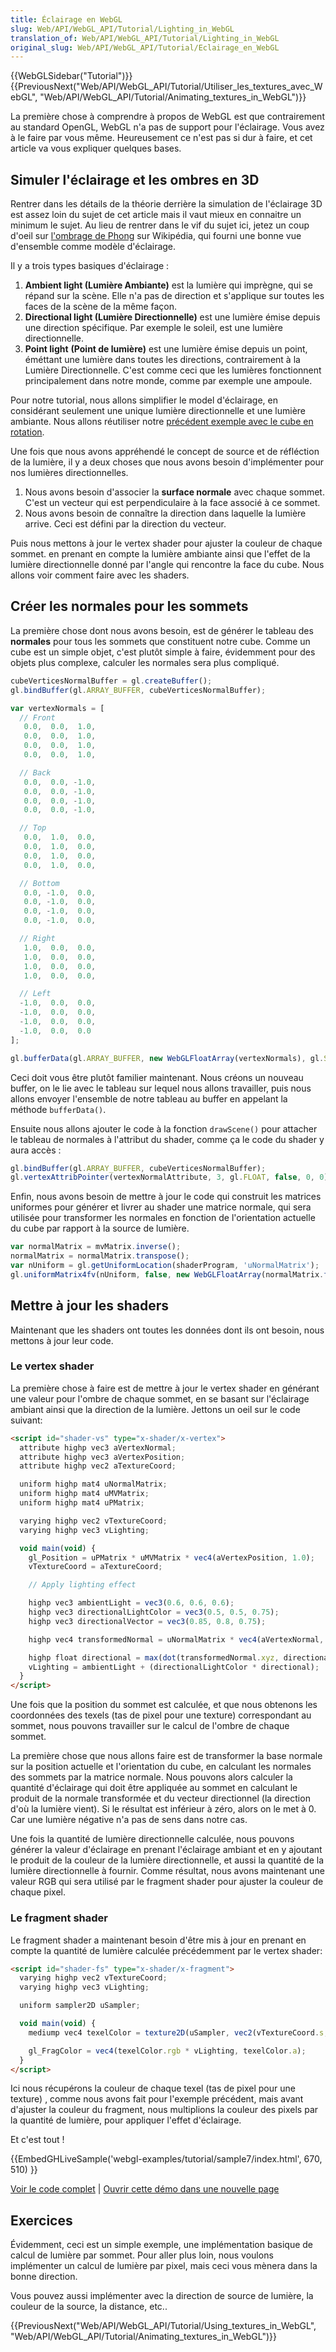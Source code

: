 ```yaml
---
title: Éclairage en WebGL
slug: Web/API/WebGL_API/Tutorial/Lighting_in_WebGL
translation_of: Web/API/WebGL_API/Tutorial/Lighting_in_WebGL
original_slug: Web/API/WebGL_API/Tutorial/Eclairage_en_WebGL
---
```

{{WebGLSidebar("Tutorial")}} {{PreviousNext("Web/API/WebGL_API/Tutorial/Utiliser_les_textures_avec_WebGL", "Web/API/WebGL_API/Tutorial/Animating_textures_in_WebGL")}}

La première chose à comprendre à propos de WebGL est que contrairement au standard OpenGL, WebGL n'a pas de support pour l'éclairage. Vous avez à le faire par vous même. Heureusement ce n'est pas si dur à faire, et cet article va vous expliquer quelques bases.

## Simuler l'éclairage et les ombres en 3D

Rentrer dans les détails de la théorie derrière la simulation de l'éclairage 3D est assez loin du sujet de cet article mais il vaut mieux en connaitre un minimum le sujet. Au lieu de rentrer dans le vif du sujet ici, jetez un coup d'oeil sur [l'ombrage de Phong](https://fr.wikipedia.org/wiki/Ombrage_de_Phong) sur Wikipédia, qui fourni une bonne vue d'ensemble comme modèle d'éclairage.

Il y a trois types basiques d'éclairage :

1. **Ambient light (Lumière Ambiante)** est la lumière qui imprègne, qui se répand sur la scène. Elle n'a pas de direction et s'applique sur toutes les faces de la scène de la même façon.
2. **Directional light (Lumière Directionnelle)** est une lumière émise depuis une direction spécifique. Par exemple le soleil, est une lumière directionnelle.
3. **Point light** **(Point de lumière)** est une lumière émise depuis un point, éméttant une lumière dans toutes les directions, contrairement à la Lumière Directionnelle. C'est comme ceci que les lumières fonctionnent principalement dans notre monde, comme par exemple une ampoule.

Pour notre tutorial, nous allons simplifier le model d'éclairage, en considérant seulement une unique lumière directionnelle et une lumière ambiante. Nous allons réutiliser notre [précédent exemple avec le cube en rotation](/en-US/docs/Web/API/WebGL_API/Tutorial/Using_textures_in_WebGL).

Une fois que nous avons appréhendé le concept de source et de réfléction de la lumière, il y a deux choses que nous avons besoin d'implémenter pour nos lumières directionnelles.

1. Nous avons besoin d'associer la **surface normale** avec chaque sommet. C'est un vecteur qui est perpendiculaire à la face associé à ce sommet.
2. Nous avons besoin de connaître la direction dans laquelle la lumière arrive. Ceci est défini par la direction du vecteur.

Puis nous mettons à jour le vertex shader pour ajuster la couleur de chaque sommet. en prenant en compte la lumière ambiante ainsi que l'effet de la lumière directionnelle donné par l'angle qui rencontre la face du cube. Nous allons voir comment faire avec les shaders.

## Créer les normales pour les sommets

La première chose dont nous avons besoin, est de générer le tableau des **normales** pour tous les sommets que constituent notre cube. Comme un cube est un simple objet, c'est plutôt simple à faire, évidemment pour des objets plus complexe, calculer les normales sera plus compliqué.

```js
cubeVerticesNormalBuffer = gl.createBuffer();
gl.bindBuffer(gl.ARRAY_BUFFER, cubeVerticesNormalBuffer);

var vertexNormals = [
  // Front
   0.0,  0.0,  1.0,
   0.0,  0.0,  1.0,
   0.0,  0.0,  1.0,
   0.0,  0.0,  1.0,

  // Back
   0.0,  0.0, -1.0,
   0.0,  0.0, -1.0,
   0.0,  0.0, -1.0,
   0.0,  0.0, -1.0,

  // Top
   0.0,  1.0,  0.0,
   0.0,  1.0,  0.0,
   0.0,  1.0,  0.0,
   0.0,  1.0,  0.0,

  // Bottom
   0.0, -1.0,  0.0,
   0.0, -1.0,  0.0,
   0.0, -1.0,  0.0,
   0.0, -1.0,  0.0,

  // Right
   1.0,  0.0,  0.0,
   1.0,  0.0,  0.0,
   1.0,  0.0,  0.0,
   1.0,  0.0,  0.0,

  // Left
  -1.0,  0.0,  0.0,
  -1.0,  0.0,  0.0,
  -1.0,  0.0,  0.0,
  -1.0,  0.0,  0.0
];

gl.bufferData(gl.ARRAY_BUFFER, new WebGLFloatArray(vertexNormals), gl.STATIC_DRAW);
```

Ceci doit vous être plutôt familier maintenant. Nous créons un nouveau buffer, on le lie avec le tableau sur lequel nous allons travailler, puis nous allons envoyer l'ensemble de notre tableau au buffer en appelant la méthode `bufferData()`.

Ensuite nous allons ajouter le code à la fonction `drawScene()` pour attacher le tableau de normales à l'attribut du shader, comme ça le code du shader y aura accès&nbsp;:

```js
gl.bindBuffer(gl.ARRAY_BUFFER, cubeVerticesNormalBuffer);
gl.vertexAttribPointer(vertexNormalAttribute, 3, gl.FLOAT, false, 0, 0);
```

Enfin, nous avons besoin de mettre à jour le code qui construit les matrices uniformes pour générer et livrer au shader une matrice normale, qui sera utilisée pour transformer les normales en fonction de l'orientation actuelle du cube par rapport à la source de lumière.

```js
var normalMatrix = mvMatrix.inverse();
normalMatrix = normalMatrix.transpose();
var nUniform = gl.getUniformLocation(shaderProgram, 'uNormalMatrix');
gl.uniformMatrix4fv(nUniform, false, new WebGLFloatArray(normalMatrix.flatten()));
```

## Mettre à jour les shaders

Maintenant que les shaders ont toutes les données dont ils ont besoin, nous mettons à jour leur code.

### Le vertex shader

La première chose à faire est de mettre à jour le vertex shader en générant une valeur pour l'ombre de chaque sommet, en se basant sur l'éclairage ambiant ainsi que la direction de la lumière. Jettons un oeil sur le code suivant:

```html
<script id="shader-vs" type="x-shader/x-vertex">
  attribute highp vec3 aVertexNormal;
  attribute highp vec3 aVertexPosition;
  attribute highp vec2 aTextureCoord;

  uniform highp mat4 uNormalMatrix;
  uniform highp mat4 uMVMatrix;
  uniform highp mat4 uPMatrix;

  varying highp vec2 vTextureCoord;
  varying highp vec3 vLighting;

  void main(void) {
    gl_Position = uPMatrix * uMVMatrix * vec4(aVertexPosition, 1.0);
    vTextureCoord = aTextureCoord;

    // Apply lighting effect

    highp vec3 ambientLight = vec3(0.6, 0.6, 0.6);
    highp vec3 directionalLightColor = vec3(0.5, 0.5, 0.75);
    highp vec3 directionalVector = vec3(0.85, 0.8, 0.75);

    highp vec4 transformedNormal = uNormalMatrix * vec4(aVertexNormal, 1.0);

    highp float directional = max(dot(transformedNormal.xyz, directionalVector), 0.0);
    vLighting = ambientLight + (directionalLightColor * directional);
  }
</script>
```

Une fois que la position du sommet est calculée, et que nous obtenons les coordonnées des texels (tas de pixel pour une texture) correspondant au sommet, nous pouvons travailler sur le calcul de l'ombre de chaque sommet.

La première chose que nous allons faire est de transformer la base normale sur la position actuelle et l'orientation du cube, en calculant les normales des sommets par la matrice normale. Nous pouvons alors calculer la quantité d'éclairage qui doit être appliquée au sommet en calculant le produit de la normale transformée et du vecteur directionnel (la direction d'où la lumière vient). Si le résultat est inférieur à zéro, alors on le met à 0. Car une lumière négative n'a pas de sens dans notre cas.

Une fois la quantité de lumière directionnelle calculée, nous pouvons générer la valeur d'éclairage en prenant l'éclairage ambiant et en y ajoutant le produit de la couleur de la lumière directionnelle, et aussi la quantité de la lumière directionnelle à fournir. Comme résultat, nous avons maintenant une valeur RGB qui sera utilisé par le fragment shader pour ajuster la couleur de chaque pixel.

### Le fragment shader

Le fragment shader a maintenant besoin d'être mis à jour en prenant en compte la quantité de lumière calculée précédemment par le vertex shader:

```html
<script id="shader-fs" type="x-shader/x-fragment">
  varying highp vec2 vTextureCoord;
  varying highp vec3 vLighting;

  uniform sampler2D uSampler;

  void main(void) {
    mediump vec4 texelColor = texture2D(uSampler, vec2(vTextureCoord.s, vTextureCoord.t));

    gl_FragColor = vec4(texelColor.rgb * vLighting, texelColor.a);
  }
</script>
```

Ici nous récupérons la couleur de chaque texel (tas de pixel pour une texture) , comme nous avons fait pour l'exemple précédent, mais avant d'ajuster la couleur du fragment, nous multiplions la couleur des pixels par la quantité de lumière, pour appliquer l'effet d'éclairage.

Et c'est tout !

{{EmbedGHLiveSample('webgl-examples/tutorial/sample7/index.html', 670, 510) }}

[Voir le code complet](https://github.com/mdn/webgl-examples/tree/gh-pages/tutorial/sample7) | [Ouvrir cette démo dans une nouvelle page](http://mdn.github.io/webgl-examples/tutorial/sample7/)

## Exercices

Évidemment, ceci est un simple exemple, une implémentation basique de calcul de lumière par sommet. Pour aller plus loin, nous voulons implémenter un calcul de lumière par pixel, mais ceci vous mènera dans la bonne direction.

Vous pouvez aussi implémenter avec la direction de source de lumière, la couleur de la source, la distance, etc..

{{PreviousNext("Web/API/WebGL_API/Tutorial/Using_textures_in_WebGL", "Web/API/WebGL_API/Tutorial/Animating_textures_in_WebGL")}}
